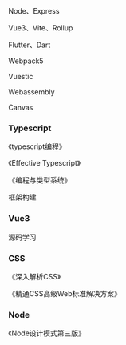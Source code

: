 Node、Express

Vue3、Vite、Rollup

Flutter、Dart

Webpack5

Vuestic

Webassembly

Canvas



### Typescript

《typescript编程》

《Effective Typescript》

《编程与类型系统》

框架构建

### Vue3

源码学习

### CSS

《深入解析CSS》

《精通CSS高级Web标准解决方案》

### Node

《Node设计模式第三版》

